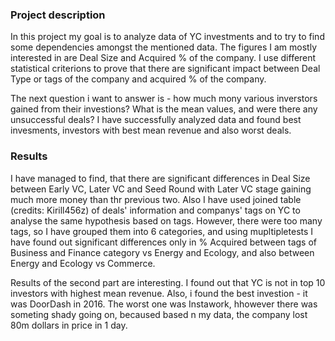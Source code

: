 ### Project description

In this project my goal is to analyze data of YC investments and to try to find some dependencies amongst the mentioned data. The figures I am mostly interested in are Deal Size and Acquired % of the company. I use different statistical criterions to prove that there are significant impact between Deal Type or tags of the company and acquired % of the company.

The next question i want to answer is - how much mony various inverstors gained from their investions? What is the mean values, and were there any unsuccessful deals?
I have successfully analyzed data and found best invesments, investors with best mean revenue and also worst deals.

### Results

I have managed to find, that there are significant differences in Deal Size between Early VC, Later VC and Seed Round with  Later VC stage gaining much more money than thr previous two. Also I have used joined table (credits: Kirill456z) of deals' information and companys' tags on YC to analyse the same hypothesis based on tags. However, there were too many tags, so I have grouped them into 6 categories, and using mupltipletests I have found out significant differences only in % Acquired between tags of Business and Finance category vs Energy and Ecology, and also between  Energy and Ecology vs Commerce.


Results of the second part are interesting. I found out that YC is not in top 10 investors with highest mean revenue. Also, i found the best investion - it was DoorDash in 2016. The worst one was Instawork, hhowever there was someting shady going on, becaused based n my data, the company lost 80m dollars in price in 1 day.